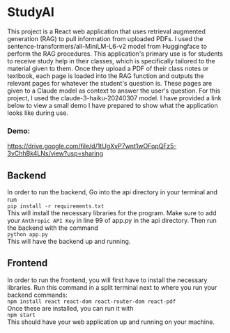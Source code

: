 # StudyAI

This project is a React web application that uses retrieval augmented generation (RAG) to pull information from uploaded PDFs. I used the sentence-transformers/all-MiniLM-L6-v2 model from Huggingface to perform the RAG procedures. This application's primary use is for students to receive study help in their classes, which is specifically tailored to the material given to them. Once they upload a PDF of their class notes or textbook, each page is loaded into the RAG function and outputs the relevant pages for whatever the student's question is. These pages are given to a Claude model as context to answer the user's question. For this project, I used the claude-3-haiku-20240307 model. I have provided a link below to view a small demo I have prepared to show what the application looks like during use.

### Demo:
https://drive.google.com/file/d/1tUgXvP7wnt1wOFopQFz5-3vChhBk4LNs/view?usp=sharing

## Backend

In order to run the backend, Go into the api directory in your terminal and run <br>
```pip install -r requirements.txt``` <br>
This will install the necessary libraries for the program. Make sure to add your ```Anthropic API Key``` in line 99 of app.py in the api directory. Then run the backend with the command<br> 
```python app.py``` <br>
This will have the backend up and running.

## Frontend

In order to run the frontend, you will first have to install the necessary libraries. Run this command in a split terminal next to where you run your backend commands: <br>
```npm install react react-dom react-router-dom react-pdf```
<br>
Once these are installed, you can run it with <br>
```npm start``` <br>
This should have your web application up and running on your machine.
